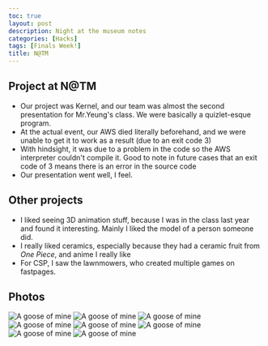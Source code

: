 ```yaml
---
toc: true
layout: post
description: Night at the museum notes
categories: [Hacks]
tags: [Finals Week!]
title: N@TM 
---
```


## Project at N@TM
- Our project was Kernel, and our team was almost the second presentation for Mr.Yeung's class. We were basically a quizlet-esque program.
- At the actual event, our AWS died literally beforehand, and we were unable to get it to work as a result (due to an exit code 3)
- With hindsight, it was due to a problem in the code so the AWS interpreter couldn't compile it. Good to note in future cases that an exit code of 3 means there is an error in the source code
- Our presentation went well, I feel. 

## Other projects
- I liked seeing 3D animation stuff, because I was in the class last year and found it interesting. Mainly I liked the model of a person someone did. 
- I really liked ceramics, especially because they had a ceramic fruit from *One Piece*, and anime I really like
- For CSP, I saw the lawnmowers, who created multiple games on fastpages.

## Photos
![]({{site.baseurl}}/images/3dani.jpg "A goose of mine")
![]({{site.baseurl}}/images/coke.jpg "A goose of mine")
![]({{site.baseurl}}/images/gumgum.jpg "A goose of mine")
![]({{site.baseurl}}/images/multiplehydrants.jpg "A goose of mine")
![]({{site.baseurl}}/images/neandrathal.jpg "A goose of mine")
![]({{site.baseurl}}/images/octo.jpg "A goose of mine")
![]({{site.baseurl}}/images/Rohan.jpg "A goose of mine")
![]({{site.baseurl}}/images/wellwell.jpg "A goose of mine")
